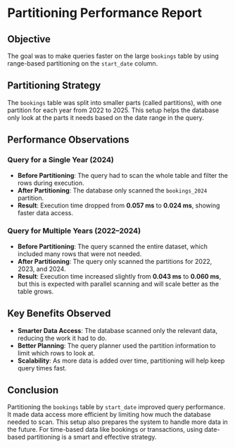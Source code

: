 # Partitioning Performance Report

## Objective

The goal was to make queries faster on the large `bookings` table by using range-based partitioning on the `start_date` column.

## Partitioning Strategy

The `bookings` table was split into smaller parts (called partitions), with one partition for each year from 2022 to 2025. This setup helps the database only look at the parts it needs based on the date range in the query.

## Performance Observations

### Query for a Single Year (2024)

- **Before Partitioning**: The query had to scan the whole table and filter the rows during execution.
- **After Partitioning**: The database only scanned the `bookings_2024` partition.
- **Result**: Execution time dropped from **0.057 ms** to **0.024 ms**, showing faster data access.

### Query for Multiple Years (2022–2024)

- **Before Partitioning**: The query scanned the entire dataset, which included many rows that were not needed.
- **After Partitioning**: The query only scanned the partitions for 2022, 2023, and 2024.
- **Result**: Execution time increased slightly from **0.043 ms** to **0.060 ms**, but this is expected with parallel scanning and will scale better as the table grows.

## Key Benefits Observed

- **Smarter Data Access**: The database scanned only the relevant data, reducing the work it had to do.
- **Better Planning**: The query planner used the partition information to limit which rows to look at.
- **Scalability**: As more data is added over time, partitioning will help keep query times fast.

## Conclusion

Partitioning the `bookings` table by `start_date` improved query performance. It made data access more efficient by limiting how much the database needed to scan. This setup also prepares the system to handle more data in the future. For time-based data like bookings or transactions, using date-based partitioning is a smart and effective strategy.
